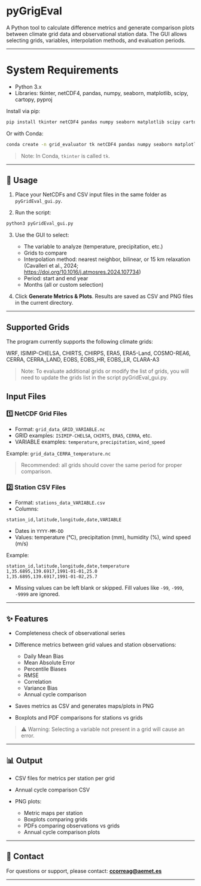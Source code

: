 # pyGrigEval

A Python tool to calculate difference metrics and generate comparison plots between climate grid data and observational station data.
The GUI allows selecting grids, variables, interpolation methods, and evaluation periods.

---

# System Requirements

- Python 3.x
- Libraries: tkinter, netCDF4, pandas, numpy, seaborn, matplotlib, scipy, cartopy, pyproj

Install via pip:

```bash
pip install tkinter netCDF4 pandas numpy seaborn matplotlib scipy cartopy pyproj
```

Or with Conda:

```bash
conda create -n grid_evaluator tk netCDF4 pandas numpy seaborn matplotlib scipy
```

> Note: In Conda, `tkinter` is called `tk`.

---

## 🚀 Usage

1. Place your NetCDFs and CSV input files in the same folder as `pyGridEval_gui.py`.

2. Run the script:

```bash
python3 pyGridEval_gui.py
```

3. Use the GUI to select:

   * The variable to analyze (temperature, precipitation, etc.)
   * Grids to compare
   * Interpolation method: nearest neighbor, bilinear, or 15 km relaxation (Cavalleri et al., 2024; https://doi.org/10.1016/j.atmosres.2024.107734) 
   * Period: start and end year
   * Months (all or custom selection)

4. Click **Generate Metrics & Plots**. Results are saved as CSV and PNG files in the current directory.

---

## Supported Grids

The program currently supports the following climate grids:

WRF, ISIMIP-CHELSA, CHIRTS, CHIRPS, ERA5, ERA5-Land, COSMO-REA6, CERRA, CERRA_LAND, EOBS, EOBS_HR, EOBS_LR, CLARA-A3

> Note: To evaluate additional grids or modify the list of grids, you will need to update the grids list in the script pyGridEval_gui.py.


## Input Files

### 1️⃣ NetCDF Grid Files

* Format: `grid_data_GRID_VARIABLE.nc`
* GRID examples: `ISIMIP-CHELSA`, `CHIRTS`, `ERA5`, `CERRA`, etc.
* VARIABLE examples: `temperature`, `precipitation`, `wind_speed`

Example: `grid_data_CERRA_temperature.nc`

> Recommended: all grids should cover the same period for proper comparison.

### 2️⃣ Station CSV Files

* Format: `stations_data_VARIABLE.csv`
* Columns:

```
station_id,latitude,longitude,date,VARIABLE
```

* Dates in `YYYY-MM-DD`
* Values: temperature (°C), precipitation (mm), humidity (%), wind speed (m/s)

Example:

```
station_id,latitude,longitude,date,temperature
1,35.6895,139.6917,1991-01-01,25.0
1,35.6895,139.6917,1991-01-02,25.7
```

* Missing values can be left blank or skipped. Fill values like `-99`, `-999`, `-9999` are ignored.

---

## ✨ Features

* Completeness check of observational series
* Difference metrics between grid values and station observations:

  * Daily Mean Bias
  * Mean Absolute Error
  * Percentile Biases
  * RMSE
  * Correlation
  * Variance Bias
  * Annual cycle comparison
* Saves metrics as CSV and generates maps/plots in PNG
* Boxplots and PDF comparisons for stations vs grids

> ⚠️ Warning: Selecting a variable not present in a grid will cause an error.

---

## 📊 Output

* CSV files for metrics per station per grid
* Annual cycle comparison CSV
* PNG plots:

  * Metric maps per station
  * Boxplots comparing grids
  * PDFs comparing observations vs grids
  * Annual cycle comparison plots

---

## 📩 Contact

For questions or support, please contact: **[ccorreag@aemet.es](mailto:ccorreag@aemet.es)**

---


